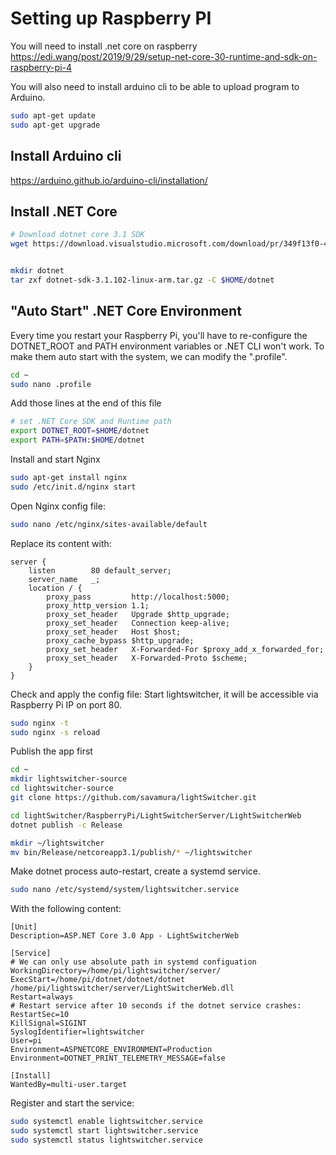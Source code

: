 
# Setting up Raspberry PI

You will need to install .net core on raspberry 
https://edi.wang/post/2019/9/29/setup-net-core-30-runtime-and-sdk-on-raspberry-pi-4

You will also need to install arduino cli to be able to upload program to Arduino.

```bash
sudo apt-get update
sudo apt-get upgrade
```

## Install Arduino cli

https://arduino.github.io/arduino-cli/installation/


## Install .NET Core 

```bash
# Download dotnet core 3.1 SDK
wget https://download.visualstudio.microsoft.com/download/pr/349f13f0-400e-476c-ba10-fe284b35b932/44a5863469051c5cf103129f1423ddb8/dotnet-sdk-3.1.102-linux-arm.tar.gz


mkdir dotnet
tar zxf dotnet-sdk-3.1.102-linux-arm.tar.gz -C $HOME/dotnet

```

## "Auto Start" .NET Core Environment

Every time you restart your Raspberry Pi, you'll have to re-configure the DOTNET_ROOT and PATH environment variables or .NET CLI won't work. To make them auto start with the system, we can modify the ".profile".

```bash
cd ~
sudo nano .profile
```

Add those lines at the end of this file

```bash
# set .NET Core SDK and Runtime path
export DOTNET_ROOT=$HOME/dotnet
export PATH=$PATH:$HOME/dotnet
```

Install and start Nginx

```bash
sudo apt-get install nginx
sudo /etc/init.d/nginx start
```

Open Nginx config file:

```bash
sudo nano /etc/nginx/sites-available/default
```

Replace its content with:
```
server {
    listen        80 default_server;
    server_name   _;
    location / {
        proxy_pass         http://localhost:5000;
        proxy_http_version 1.1;
        proxy_set_header   Upgrade $http_upgrade;
        proxy_set_header   Connection keep-alive;
        proxy_set_header   Host $host;
        proxy_cache_bypass $http_upgrade;
        proxy_set_header   X-Forwarded-For $proxy_add_x_forwarded_for;
        proxy_set_header   X-Forwarded-Proto $scheme;
    }
}
``` 

Check and apply the config file:
Start lightswitcher, it will be accessible via Raspberry Pi IP on port 80.

```bash
sudo nginx -t
sudo nginx -s reload
```

Publish the app first

```bash
cd ~
mkdir lightswitcher-source
cd lightswitcher-source
git clone https://github.com/savamura/lightSwitcher.git

cd lightSwitcher/RaspberryPi/LightSwitcherServer/LightSwitcherWeb
dotnet publish -c Release

mkdir ~/lightswitcher
mv bin/Release/netcoreapp3.1/publish/* ~/lightswitcher

```

Make dotnet process auto-restart, create a systemd service.

```bash
sudo nano /etc/systemd/system/lightswitcher.service
```

With the following content:

```
[Unit]
Description=ASP.NET Core 3.0 App - LightSwitcherWeb

[Service]
# We can only use absolute path in systemd configuation
WorkingDirectory=/home/pi/lightswitcher/server/
ExecStart=/home/pi/dotnet/dotnet/dotnet /home/pi/lightswitcher/server/LightSwitcherWeb.dll
Restart=always
# Restart service after 10 seconds if the dotnet service crashes:
RestartSec=10
KillSignal=SIGINT
SyslogIdentifier=lightswitcher
User=pi
Environment=ASPNETCORE_ENVIRONMENT=Production
Environment=DOTNET_PRINT_TELEMETRY_MESSAGE=false

[Install] 
WantedBy=multi-user.target
```


Register and start the service:

```bash
sudo systemctl enable lightswitcher.service
sudo systemctl start lightswitcher.service
sudo systemctl status lightswitcher.service
```